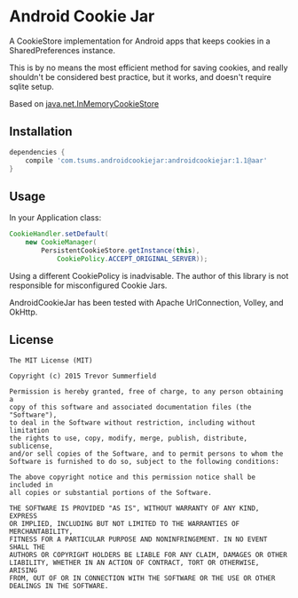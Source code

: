 # Android Cookie Jar


A CookieStore implementation for Android apps that keeps cookies in a SharedPreferences instance.

This is by no means the most efficient method for saving cookies, and really shouldn't be considered best practice, but it works, and doesn't require sqlite setup.

Based on [java.net.InMemoryCookieStore](https://github.com/szitnik/SoftwareAnalysis/blob/master/SoftwareSources/jdk1.8.0/src/java/net/InMemoryCookieStore.java) 

## Installation

```gradle
dependencies {
    compile 'com.tsums.androidcookiejar:androidcookiejar:1.1@aar'
}
```

## Usage

In your Application class:

```java
CookieHandler.setDefault(
    new CookieManager(
        PersistentCookieStore.getInstance(this),
            CookiePolicy.ACCEPT_ORIGINAL_SERVER));
```
Using a different CookiePolicy is inadvisable. The author of this library is not responsible for misconfigured Cookie Jars.

AndroidCookieJar has been tested with Apache UrlConnection, Volley, and OkHttp.

## License
```
The MIT License (MIT)

Copyright (c) 2015 Trevor Summerfield

Permission is hereby granted, free of charge, to any person obtaining a 
copy of this software and associated documentation files (the "Software"), 
to deal in the Software without restriction, including without limitation 
the rights to use, copy, modify, merge, publish, distribute, sublicense, 
and/or sell copies of the Software, and to permit persons to whom the 
Software is furnished to do so, subject to the following conditions:

The above copyright notice and this permission notice shall be included in 
all copies or substantial portions of the Software.

THE SOFTWARE IS PROVIDED "AS IS", WITHOUT WARRANTY OF ANY KIND, EXPRESS 
OR IMPLIED, INCLUDING BUT NOT LIMITED TO THE WARRANTIES OF MERCHANTABILITY, 
FITNESS FOR A PARTICULAR PURPOSE AND NONINFRINGEMENT. IN NO EVENT SHALL THE 
AUTHORS OR COPYRIGHT HOLDERS BE LIABLE FOR ANY CLAIM, DAMAGES OR OTHER 
LIABILITY, WHETHER IN AN ACTION OF CONTRACT, TORT OR OTHERWISE, ARISING 
FROM, OUT OF OR IN CONNECTION WITH THE SOFTWARE OR THE USE OR OTHER 
DEALINGS IN THE SOFTWARE.
```
